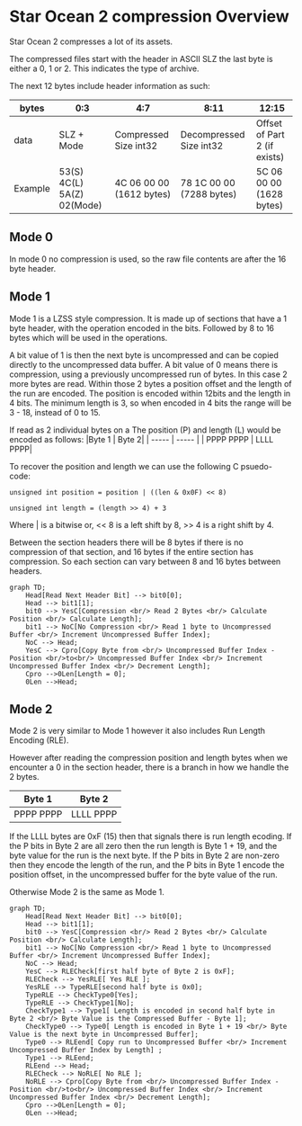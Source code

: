 # Star Ocean 2 compression Overview

Star Ocean 2 compresses a lot of its assets.

The compressed files start with the header in ASCII SLZ
the last byte is either a 0, 1 or 2.
This indicates the type of archive.

The next 12 bytes include header information as such:

| bytes |  0:3  |  4:7  |  8:11 | 12:15 | 
| -----| ----- | ----- | ----- | ----- |
|data | SLZ + Mode  | Compressed Size int32  | Decompressed Size int32 | Offset of Part 2 (if exists)|
|Example | 53(S) 4C(L) 5A(Z) 02(Mode)  | 4C 06 00 00 (1612 bytes)  | 78 1C 00 00 (7288 bytes) | 5C 06 00 00 (1628 bytes)|

## Mode 0
In mode 0 no compression is used, so the raw file contents are after the 16 byte header.

## Mode 1
Mode 1 is a LZSS style compression.
It is made up of sections that have a 1 byte header, with the operation encoded in the bits.
Followed by 8 to 16 bytes which will be used in the operations.

A bit value of 1 is then the next byte is uncompressed and can be copied directly to the uncompressed data buffer.
A bit value of 0 means there is compression, using a previously uncompressed run of bytes.
In this case 2 more bytes are read.
Within those 2 bytes a position offset and the length of the run are encoded.
The position is encoded within 12bits and the length in 4 bits.
The minimum length is 3, so when encoded in 4 bits the range will be 3 - 18, instead of 0 to 15.

If read as 2 individual bytes on a 
The position (P) and length (L) would be encoded as follows:
|Byte 1 | Byte 2|
| ----- | ----- |
| PPPP PPPP  | LLLL PPPP|

To recover the position and length we can use the following C psuedo-code:

`unsigned int position = position | ((len & 0x0F) << 8)`

`unsigned int length = (length >> 4) + 3`

Where | is a bitwise or, << 8 is a left shift by 8, >> 4 is a right shift by 4.

Between the section headers there will be 8 bytes if there is no compression of that section, and 16 bytes if the entire section has compression.
So each section can vary between 8 and 16 bytes between headers.

```mermaid
graph TD;
    Head[Read Next Header Bit] --> bit0[0];
    Head --> bit1[1];
    bit0 --> YesC[Compression <br/> Read 2 Bytes <br/> Calculate Position <br/> Calculate Length];
    bit1 --> NoC[No Compression <br/> Read 1 byte to Uncompressed Buffer <br/> Increment Uncompressed Buffer Index];
    NoC --> Head;
    YesC --> Cpro[Copy Byte from <br/> Uncompressed Buffer Index - Position <br/>to<br/> Uncompressed Buffer Index <br/> Increment Uncompressed Buffer Index <br/> Decrement Length];
    Cpro -->0Len[Length = 0];
    0Len -->Head;
```

## Mode 2
Mode 2 is very similar to Mode 1 however it also includes Run Length Encoding (RLE).

However after reading the compression position and length bytes when we encounter a 0 in the section header, there is a branch in how we handle the 2 bytes.

|Byte 1 | Byte 2|
| ----- | ----- |
| PPPP PPPP  | LLLL PPPP|

If the LLLL bytes are 0xF (15) then that signals there is run length ecoding.
If the P bits in Byte 2 are all zero then the run length is Byte 1 + 19, and the byte value for the run is the next byte.
If the P bits in Byte 2 are non-zero then they encode the length of the run, and the P bits in Byte 1 encode the position offset, in the uncompressed buffer for the byte value of the run.

Otherwise Mode 2 is the same as Mode 1.

```mermaid
graph TD;
    Head[Read Next Header Bit] --> bit0[0];
    Head --> bit1[1];
    bit0 --> YesC[Compression <br/> Read 2 Bytes <br/> Calculate Position <br/> Calculate Length];
    bit1 --> NoC[No Compression <br/> Read 1 byte to Uncompressed Buffer <br/> Increment Uncompressed Buffer Index];
    NoC --> Head;
    YesC --> RLECheck[first half byte of Byte 2 is 0xF];
    RLECheck --> YesRLE[ Yes RLE ];
    YesRLE --> TypeRLE[second half byte is 0x0];
    TypeRLE --> CheckType0[Yes];
    TypeRLE --> CheckType1[No];
    CheckType1 --> Type1[ Length is encoded in second half byte in Byte 2 <br/> Byte Value is the Compressed Buffer - Byte 1];
    CheckType0 --> Type0[ Length is encoded in Byte 1 + 19 <br/> Byte Value is the next byte in Uncompressed Buffer];
    Type0 --> RLEend[ Copy run to Uncompressed Buffer <br/> Increment Uncompressed Buffer Index by Length] ;
    Type1 --> RLEend;
    RLEend --> Head;
    RLECheck --> NoRLE[ No RLE ];
    NoRLE --> Cpro[Copy Byte from <br/> Uncompressed Buffer Index - Position <br/>to<br/> Uncompressed Buffer Index <br/> Increment Uncompressed Buffer Index <br/> Decrement Length];
    Cpro -->0Len[Length = 0];
    0Len -->Head;
```


